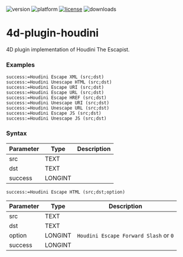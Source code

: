 ![version](https://img.shields.io/badge/version-19%2B-5682DF)
![platform](https://img.shields.io/static/v1?label=platform&message=mac-intel%20|%20mac-arm%20|%20win-64&color=blue)
[![license](https://img.shields.io/github/license/miyako/4d-plugin-houdini)](LICENSE)
![downloads](https://img.shields.io/github/downloads/miyako/4d-plugin-houdini/total)

# 4d-plugin-houdini
4D plugin implementation of Houdini The Escapist.

### Examples

```4d
success:=Houdini Escape XML (src;dst)
success:=Houdini Unescape HTML (src;dst)
success:=Houdini Escape URI (src;dst)
success:=Houdini Escape URL (src;dst)
success:=Houdini Escape HREF (src;dst)
success:=Houdini Unescape URI (src;dst)
success:=Houdini Unescape URL (src;dst)
success:=Houdini Escape JS (src;dst)
success:=Houdini Unescape JS (src;dst)
```

### Syntax

Parameter|Type|Description
------------|------------|----
src|TEXT|
dst|TEXT|
success|LONGINT|

```4d
success:=Houdini Escape HTML (src;dst;option)
```

Parameter|Type|Description
------------|------------|----
src|TEXT|
dst|TEXT|
option|LONGINT|``Houdini Escape Forward Slash`` or ``0``
success|LONGINT|
